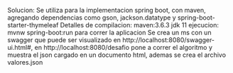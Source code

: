 Solucion:
Se utiliza para la implementacion spring boot, con maven, agregando dependencias como gson,
jackson.datatype y spring-boot-starter-thymeleaf
Detalles de compilacion:
maven:3.6.3
jdk 11
ejecucion:
mvnw spring-boot:run para correr la aplicacion
Se crea un ms con un swagger que puede ser visualizado en http://localhost:8080/swagger-ui.html#,
en http://localhost:8080/desafio pone a correr el algoritmo y muestra el json cargado en un 
documento html, ademas se crea el archivo valores.json
